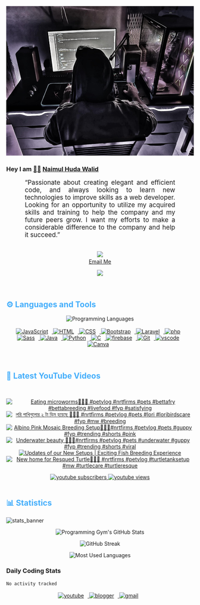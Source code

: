 <!-- ![github_cover_banner](https://www.digitalsolutionservices.com/img/services/web%20development.gif)-->

<div align="center" style="display:block;">
    <img height="400px" width="100%" alt="github cover banner" src="https://raw.githubusercontent.com/NaimulHudaWalid/NaimulHudaWalid/main/272276268_3114779035434264_920860974401480824_n.jpg"/> 
</div>

### Hey I am [👨🏻‍][facebook] [Naimul Huda Walid][youtube]



<p align:"center" style="text-align: justify; margin: 0 50px; font-size: 17px;" >
   “Passionate about creating elegant and efficient code, and always looking to learn new technologies to improve skills as a web developer. Looking for an opportunity to utilize my acquired skills and training to help the company and my future peers grow. I want my efforts to make a considerable difference to the company and help it succeed.”
<br>
<br>
<div align="center">

![](https://visitor-badge.glitch.me/badge?page_id=NaimulHudaWalid)
    <br />
[Email Me](mailto:dev.naimulhuda@gmail.com)
</div>
</p>
<!-- Typing SVG by DenverCoder1 - https://github.com/DenverCoder1/readme-typing-svg -->
<p align="center">
<!--   <a href="https://github.com/DenverCoder1/readme-typing-svg"> -->
    <img src="https://readme-typing-svg.herokuapp.com?color=E22FE4&width=380&height=45&lines=Open-Source+Enthusiast;Learning+In+Public;Empowering+Others;Nice+To+Meet+You+...&center=true"></a>

</p>
<br>
<!-- Languages and Tools -->

<h2 style="color: #44AEFB">⚙️ Languages and Tools</h2>
<div align="center" style="display:block;">
    <img width="100px" alt="Programming Languages" src="https://user-images.githubusercontent.com/78341798/194531121-47b0119a-ce00-439d-b586-125f86acb098.png"/> 
</div>
<br>   
<!-- Icons Resources -->
<!-- https://devicon.dev/ -->
<!-- https://cdn.jsdelivr.net/npm/simple-icons@v3/icons/ -->
<div align="center">
  <a href="https://developer.mozilla.org/en-US/docs/Web/JavaScript" target="_blank" rel="noreferrer">
      <img  alt="JavaScript" height="50px" style="padding-right:10px;" src="https://cdn.jsdelivr.net/gh/devicons/devicon/icons/javascript/javascript-plain.svg"/>
  </a>
  
 
  <a href="https://developer.mozilla.org/en-US/docs/Web/HTML" target="_blank" rel="noreferrer">
      <img  alt="HTML" height="50px" style="padding-right:10px;" src="https://cdn.jsdelivr.net/gh/devicons/devicon/icons/html5/html5-original.svg"/>
  </a>
  <a href="https://developer.mozilla.org/en-US/docs/Web/CSS" target="_blank" rel="noreferrer">
      <img  alt="CSS" height="50px" style="padding-right:10px;" src="https://cdn.jsdelivr.net/gh/devicons/devicon/icons/css3/css3-original.svg"/>
  </a>
  <a href="https://getbootstrap.com/" target="_blank" rel="noreferrer">
      <img  alt="Bootstrap" height="50px" style="padding-right:10px;" src="https://cdn.jsdelivr.net/gh/devicons/devicon/icons/bootstrap/bootstrap-original.svg"/>
  </a> 
  <a href="https://laravel.com/" target="_blank" rel="noreferrer">
      <img  alt="Laravel" height="50px" style="padding-right:10px;" src="https://cdn.jsdelivr.net/gh/devicons/devicon/icons/laravel/laravel-plain.svg"/>
  </a>
  <a href="https://www.php.net/" target="_blank" rel="noreferrer">
      <img  alt="php" height="50px" style="padding-right:10px;" src="https://cdn.jsdelivr.net/gh/devicons/devicon/icons/php/php-original.svg"/>
  </a>
  <a href="https://sass-lang.com/" target="_blank" rel="noreferrer">
      <img  alt="Sass" height="50px" style="padding-right:10px;" src="https://cdn.jsdelivr.net/gh/devicons/devicon/icons/sass/sass-original.svg"/>
  </a>
  <a href="https://www.java.com/en/" target="_blank" rel="noreferrer">
      <img  alt="Java" height="50px" style="padding-right:10px;" src="https://cdn.jsdelivr.net/gh/devicons/devicon/icons/java/java-original.svg"/>
  </a>    
  <a href="https://www.python.org/" target="_blank" rel="noreferrer">
      <img  alt="Python" height="50px" style="padding-right:10px;" src="https://cdn.jsdelivr.net/gh/devicons/devicon/icons/python/python-original.svg"/>
  </a>
  <a href="https://www.cprogramming.com/" target="_blank" rel="noreferrer">
      <img  alt="C" height="50px" style="padding-right:10px;" src="https://cdn.jsdelivr.net/gh/devicons/devicon/icons/c/c-original.svg"/>
  </a>
  
  <a href="https://firebase.google.com/" target="_blank" rel="noreferrer">
      <img  alt="firebase" height="50px" style="padding-right:10px;" src="https://cdn.jsdelivr.net/gh/devicons/devicon/icons/firebase/firebase-plain.svg"/>
  </a>
 
  <a href="https://git-scm.com/" target="_blank" rel="noreferrer">
      <img  alt="Git" height="50px" style="padding-right:10px;" src="https://cdn.jsdelivr.net/gh/devicons/devicon/icons/git/git-original.svg"/>
  </a>
  
  <a href="https://code.visualstudio.com/" target="_blank" rel="noreferrer">
      <img  alt="vscode" height="50px" style="padding-right:10px;"src="https://cdn.jsdelivr.net/gh/devicons/devicon/icons/vscode/vscode-original.svg"/>
  </a>
  <a href="https://www.canva.com/" target="_blank" rel="noreferrer">
      <img  alt="Canva" height="50px" style="padding-right:10px;" src="https://cdn.jsdelivr.net/gh/devicons/devicon/icons/canva/canva-original.svg"/> 
  </a>
</div>
<br>
<br>

<!-- Latest YouTube Videos -->

<h2 style="color: #44AEFB">🎦 Latest YouTube Videos</h2>
<br />

<!-- Resource/Reference: https://github.com/DenverCoder1/github-readme-youtube-cards -->
<div class="youtube videos cards" align="center">

<!-- BEGIN YOUTUBE-CARDS -->
[![Eating microworms💯🖤🔥 #petvlog #nrtfirms #pets #bettafry #bettabreeding #livefood #fyp #satisfying](https://ytcards.demolab.com/?id=YG03XB8QjqM&title=Eating+microworms%F0%9F%92%AF%F0%9F%96%A4%F0%9F%94%A5+%23petvlog+%23nrtfirms+%23pets+%23bettafry+%23bettabreeding+%23livefood+%23fyp+%23satisfying&lang=en&timestamp=1715775349&background_color=%230d1117&title_color=%23ffffff&stats_color=%23dedede&max_title_lines=1&width=250&border_radius=5 "Eating microworms💯🖤🔥 #petvlog #nrtfirms #pets #bettafry #bettabreeding #livefood #fyp #satisfying")](https://www.youtube.com/watch?v=YG03XB8QjqM)
[![লরি পাখিগুলোর ২ টা ডিম হয়েছে 💯🔥🖤 #nrtfirms #petvlog #pets #lori #loribirdscare #fyp #mw #breeding](https://ytcards.demolab.com/?id=vfMYV8Zb57U&title=%E0%A6%B2%E0%A6%B0%E0%A6%BF+%E0%A6%AA%E0%A6%BE%E0%A6%96%E0%A6%BF%E0%A6%97%E0%A7%81%E0%A6%B2%E0%A7%8B%E0%A6%B0+%E0%A7%A8+%E0%A6%9F%E0%A6%BE+%E0%A6%A1%E0%A6%BF%E0%A6%AE+%E0%A6%B9%E0%A7%9F%E0%A7%87%E0%A6%9B%E0%A7%87+%F0%9F%92%AF%F0%9F%94%A5%F0%9F%96%A4+%23nrtfirms+%23petvlog+%23pets+%23lori+%23loribirdscare+%23fyp+%23mw+%23breeding&lang=en&timestamp=1715706098&background_color=%230d1117&title_color=%23ffffff&stats_color=%23dedede&max_title_lines=1&width=250&border_radius=5 "লরি পাখিগুলোর ২ টা ডিম হয়েছে 💯🔥🖤 #nrtfirms #petvlog #pets #lori #loribirdscare #fyp #mw #breeding")](https://www.youtube.com/watch?v=vfMYV8Zb57U)
[![Albino Pink Mosaic Breeding Setup💯🔥🖤#nrtfirms #petvlog #pets #guppy #fyp #trending #shorts #pink](https://ytcards.demolab.com/?id=rroGacGDLfE&title=Albino+Pink+Mosaic+Breeding+Setup%F0%9F%92%AF%F0%9F%94%A5%F0%9F%96%A4%23nrtfirms+%23petvlog+%23pets+%23guppy+%23fyp+%23trending+%23shorts+%23pink&lang=en&timestamp=1715694547&background_color=%230d1117&title_color=%23ffffff&stats_color=%23dedede&max_title_lines=1&width=250&border_radius=5 "Albino Pink Mosaic Breeding Setup💯🔥🖤#nrtfirms #petvlog #pets #guppy #fyp #trending #shorts #pink")](https://www.youtube.com/watch?v=rroGacGDLfE)
[![Underwater beauty 🖤🔥💯#nrtfirms #petvlog #pets #underwater #guppy #fyp #trending #shorts #viral](https://ytcards.demolab.com/?id=KFFy7eetWg0&title=Underwater+beauty+%F0%9F%96%A4%F0%9F%94%A5%F0%9F%92%AF%23nrtfirms+%23petvlog+%23pets+%23underwater+%23guppy+%23fyp+%23trending+%23shorts+%23viral&lang=en&timestamp=1715655143&background_color=%230d1117&title_color=%23ffffff&stats_color=%23dedede&max_title_lines=1&width=250&border_radius=5 "Underwater beauty 🖤🔥💯#nrtfirms #petvlog #pets #underwater #guppy #fyp #trending #shorts #viral")](https://www.youtube.com/watch?v=KFFy7eetWg0)
[![Updates of our New Setups | Exciting Fish Breeding Experience](https://ytcards.demolab.com/?id=Y_8SyWo1cHI&title=Updates+of+our+New+Setups+%7C+Exciting+Fish+Breeding+Experience&lang=en&timestamp=1715651464&background_color=%230d1117&title_color=%23ffffff&stats_color=%23dedede&max_title_lines=1&width=250&border_radius=5 "Updates of our New Setups | Exciting Fish Breeding Experience")](https://www.youtube.com/watch?v=Y_8SyWo1cHI)
[![New home for Resqued Turtle🖤🔥💯 #nrtfirms #petvlog #turtletanksetup #mw #turtlecare #turtleresque](https://ytcards.demolab.com/?id=hs5G9eovZco&title=New+home+for+Resqued+Turtle%F0%9F%96%A4%F0%9F%94%A5%F0%9F%92%AF+%23nrtfirms+%23petvlog+%23turtletanksetup+%23mw+%23turtlecare+%23turtleresque&lang=en&timestamp=1715612344&background_color=%230d1117&title_color=%23ffffff&stats_color=%23dedede&max_title_lines=1&width=250&border_radius=5 "New home for Resqued Turtle🖤🔥💯 #nrtfirms #petvlog #turtletanksetup #mw #turtlecare #turtleresque")](https://www.youtube.com/watch?v=hs5G9eovZco)
<!-- END YOUTUBE-CARDS -->
</div>

<!-- Begin Youtube Buttons -->
<!-- Resource/Reference:  https://github.com/DenverCoder1/custom-icon-badges -->
<div class="youtube buttons" align="center">
    <a href="https://www.youtube.com/channel/UCa3YaFwzSII0kKg3Nads2dQ"  target="_blank">
        <img alt="youtube subscribers" src="https://img.shields.io/youtube/channel/subscribers/UCa3YaFwzSII0kKg3Nads2dQ?logo=youtube&logoColor=red&style=for-the-badge"/>
    </a> 
    <a href="https://www.youtube.com/channel/UCa3YaFwzSII0kKg3Nads2dQ"  target="_blank">
        <img alt="youtube views" src="https://custom-icon-badges.demolab.com/youtube/channel/views/UCa3YaFwzSII0kKg3Nads2dQ?color=%23E05D44&logo=eye&logoColor=white&style=for-the-badge&labelColor=#555555"/>
    </a> 
</div>
<br>
<!-- End Youtube Buttons -->

<!-- Statistics -->

<h2 style="color: #44AEFB">📊 Statistics</h2>

![stats_banner](https://user-images.githubusercontent.com/78341798/194534778-d662496c-ae00-4e8d-ae9b-b90912054e7f.gif)

<!-- Begin Stats Cards -->
<!-- Resources:  -->
<!-- Github & Languages Stats: https://github.com/naimul15-12090/github-readme-stats --> 
<!-- Streak Stats: https://github.com/denvercoder1/github-readme-streak-stats -->
<!-- Change the value after ?username= to your GitHub username. -->
<div class="stats" align="center">

![Programming Gym's GitHub Stats](https://github-readme-stats.vercel.app/api?username=NaimulHudaWalid&hide=stars&count_private=true&show_icons=true&theme=algolia&border_radius=20)

![GitHub Streak](https://streak-stats.demolab.com?user=NaimulHudaWalid&count_private=true&theme=algolia&border_radius=22)

![Most Used Languages](https://github-readme-stats.vercel.app/api/top-langs/?username=NaimulHudaWalid&langs_count=8&layout=compact&show_icons=true&theme=algolia&border_radius=20)
    
<!-- ![Top Langs](https://github-readme-stats.vercel.app/api/top-langs/?username=naimul15-12090&langs_count=8) -->
<!-- [![Top Langs](https://github-readme-stats.vercel.app/api/top-langs/?username=naimul15-12090&layout=compact)](https://github.com/anuraghazra/github-readme-stats)
 -->
    
</div>
<!--  End Stats Cards -->



### Daily Coding Stats
<!--START_SECTION:waka-->

```txt
No activity tracked
```

<!--END_SECTION:waka-->
<!-- Begin Footer -->
<!-- Icons Resources -->
<!-- https://devicon.dev/ -->
<div class="footer" align="center" style="margin:15px;">
    <a href="https://www.youtube.com/channel/UCa3YaFwzSII0kKg3Nads2dQ" target="_blank">
        <img  style="margin:0 10px 10px 0;" src="https://user-images.githubusercontent.com/78341798/194531650-698ef1b1-9cbd-4b4f-96ef-5a2ec4b5d7e6.svg" alt="youtube" width="40px"/>
    </a>
    <a href="https://www.linkedin.com/in/naimulhudawalid/" target="_blank">
        <img style="margin:0 10px 10px 0;" src="https://user-images.githubusercontent.com/78341798/194531458-b5dfeb1b-bad5-4dfa-909a-2e402262db9a.svg" alt="blogger" width="40px"/>
    </a>
    <a href="mailto:dev.naimulhuda@gmail.com" target="_blank">
        <img style="margin:0 10px 10px 0;" src="https://user-images.githubusercontent.com/78341798/194531383-ddb2b774-5bb9-491c-b601-4a4a7d9792fb.svg" alt="gmail" width="40px"/>
    </a>
</div>
<!-- End Footer -->

[youtube]: https://www.youtube.com/channel/UCa3YaFwzSII0kKg3Nads2dQ
[facebook]: https://www.facebook.com/profile.php?id=100007065945838
